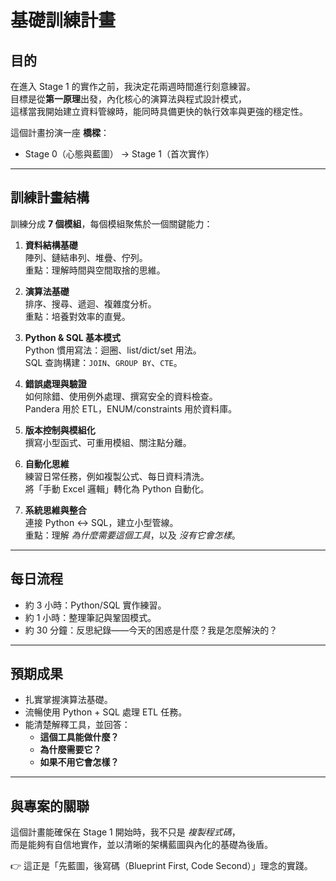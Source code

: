 # 基礎訓練計畫

## 目的
在進入 Stage 1 的實作之前，我決定花兩週時間進行刻意練習。  
目標是從**第一原理**出發，內化核心的演算法與程式設計模式，  
這樣當我開始建立資料管線時，能同時具備更快的執行效率與更強的穩定性。  

這個計畫扮演一座 **橋樑**：  
- Stage 0（心態與藍圖） → Stage 1（首次實作）

---

## 訓練計畫結構

訓練分成 **7 個模組**，每個模組聚焦於一個關鍵能力：  

1. **資料結構基礎**  
   陣列、鏈結串列、堆疊、佇列。  
   重點：理解時間與空間取捨的思維。

2. **演算法基礎**  
   排序、搜尋、遞迴、複雜度分析。  
   重點：培養對效率的直覺。

3. **Python & SQL 基本模式**  
   Python 慣用寫法：迴圈、list/dict/set 用法。  
   SQL 查詢構建：`JOIN`、`GROUP BY`、`CTE`。

4. **錯誤處理與驗證**  
   如何除錯、使用例外處理、撰寫安全的資料檢查。  
   Pandera 用於 ETL，ENUM/constraints 用於資料庫。

5. **版本控制與模組化**  
   撰寫小型函式、可重用模組、關注點分離。

6. **自動化思維**  
   練習日常任務，例如複製公式、每日資料清洗。  
   將「手動 Excel 邏輯」轉化為 Python 自動化。

7. **系統思維與整合**  
   連接 Python ↔ SQL，建立小型管線。  
   重點：理解 *為什麼需要這個工具*，以及 *沒有它會怎樣*。

---

## 每日流程
- 約 3 小時：Python/SQL 實作練習。  
- 約 1 小時：整理筆記與鞏固模式。  
- 約 30 分鐘：反思紀錄——今天的困惑是什麼？我是怎麼解決的？

---

## 預期成果
- 扎實掌握演算法基礎。  
- 流暢使用 Python + SQL 處理 ETL 任務。  
- 能清楚解釋工具，並回答：  
  - **這個工具能做什麼？**  
  - **為什麼需要它？**  
  - **如果不用它會怎樣？**

---

## 與專案的關聯
這個計畫能確保在 Stage 1 開始時，我不只是 *複製程式碼*，  
而是能夠有自信地實作，並以清晰的架構藍圖與內化的基礎為後盾。  

👉 這正是「先藍圖，後寫碼（Blueprint First, Code Second）」理念的實踐。
